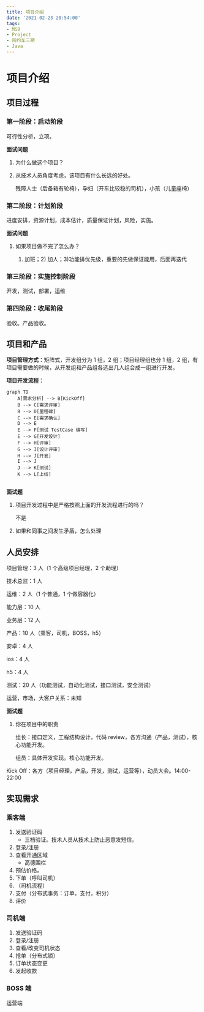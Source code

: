 ```yaml
---
title: 项目介绍
date: '2021-02-23 20:54:00'
tags:
- MSB
- Project
- 网约车三期
- Java
---
```

# 项目介绍

## 项目过程

### 第一阶段：启动阶段

可行性分析，立项。

**面试问题**

1. 为什么做这个项目？



2. 从技术人员角度考虑，该项目有什么长远的好处。

   残障人士（后备箱有轮椅），孕妇（开车比较稳的司机），小孩（儿童座椅）

### 第二阶段：计划阶段

进度安排，资源计划，成本估计，质量保证计划，风险，实施。

**面试问题**

1. 如果项目做不完了怎么办？

    1) 加班；2) 加人；3)功能排优先级，重要的先做保证能用，后面再迭代

### 第三阶段：实施控制阶段

开发，测试，部署，运维



### 第四阶段：收尾阶段

验收。产品验收。



## 项目和产品

**项目管理方式**：矩阵式，开发组分为 1 组，2 组；项目经理组也分 1 组，2 组，有项目需要做的时候，从开发组和产品组各选出几人组合成一组进行开发。

**项目开发流程**：

```mermaid
graph TD
    A[需求分析] --> B[KickOff]
    B --> C[需求评审]
    B --> D[里程碑]
    C --> E[需求确认]
    D --> E
    E --> F[测试 TestCase 编写]
    E --> G[开发设计]
    F --> H[评审]
    G --> I[设计评审]
    H --> J[开发]
    I --> J
    J --> K[测试]
    K --> L[上线]
	
```

**面试题**

1. 项目开发过程中是严格按照上面的开发流程进行的吗？

   不是

2. 如果和同事之间发生矛盾，怎么处理



## 人员安排

项目管理：3 人（1 个高级项目经理，2 个助理）

技术总监：1 人

运维：2 人（1 个普通，1 个做容器化）

能力层：10 人

业务层：12 人

产品：10 人（乘客，司机，BOSS，h5）

安卓：4 人

ios：4 人

h5：4 人

测试：20 人（功能测试，自动化测试，接口测试，安全测试）

运营，市场，大客户关系：未知

**面试题**

1. 你在项目中的职责

   组长：接口定义，工程结构设计，代码 review，各方沟通（产品，测试），核心功能开发。

   组员：具体开发实现。核心功能开发。



Kick Off：各方（项目经理，产品，开发，测试，运营等），动员大会。14:00-22:00



## 实现需求

### 乘客端

1. 发送验证码
    - 三档验证。技术人员从技术上防止恶意发短信。
2. 登录/注册
3. 查看开通区域
    - 高德围栏
4. 预估价格。
5. 下单（呼叫司机）
6. （司机流程）
7. 支付（分布式事务：订单，支付，积分）
8. 评价

### 司机端

1. 发送验证码
2. 登录/注册
3. 查看/改变司机状态
4. 抢单（分布式锁）
5. 订单状态变更
6. 发起收款

### BOSS 端

运营端
